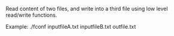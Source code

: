 Read content of two files, and write into a third file using low level read/write functions.

Example:
./fconf inputfileA.txt inputfileB.txt outfile.txt
